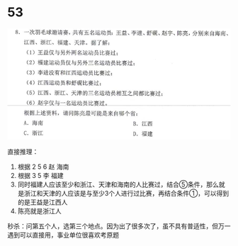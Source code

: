 # 53

![1708757095740](.images/1708757095740.png)

直接推理：

1. 根据 2 5 6 赵 海南
2. 根据 3 5  李 福建
3.  同时福建人应该至少和浙江、天津和海南的人比赛过，结合⑤条件，那么就是浙江和天津的人应该是与至少3个人进行过比赛，再结合条件①，可以得到的是王益是江西人 
4. 陈亮就是浙江人





秒杀：问第五个人，选第三个地点。因为出了很多次了，虽不具有普适性，但万一遇到可以直接用，事业单位很喜欢考原题

